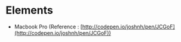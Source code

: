 # Elements

+ Macbook Pro (Reference : [http://codepen.io/joshnh/pen/JCGoF](http://codepen.io/joshnh/pen/JCGoF))

